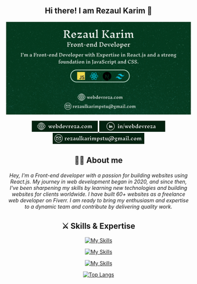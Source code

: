 <h2 align="center">Hi there! I am Rezaul Karim 👋</h2>

![Alt Text](images/banner-2.png)

<p align="center">
  <a href="https://webdevreza.com">
    <img src="./images/link-1.png" />
  </a> 
  <a href="https://www.linkedin.com/in/webdevreza">
    <img src="./images/link-3.png" />
  </a>
  <a href="mailto:rezaulkarimpstu@gmail.com">
    <img src="./images/link-4.png" />
  </a>
</p>

<div align="center">
 
## 👨‍💻 About me
<h6>Hey, I'm a Front-end developer with a passion for building websites using React.js. My journey in web development began in 2020, and since then, I've been sharpening my skills by learning new technologies and building websites for clients worldwide. I have built 60+ websites as a freelance web developer on Fiverr. I am ready to bring my enthusiasm and expertise to a dynamic team and contribute by delivering quality work.</h6>
</div>

<div align="center">

## ⚔️ Skills & Expertise

[![My Skills](https://skillicons.dev/icons?i=html,css,sass,bootstrap,tailwind,mui,figma)](https://skillicons.dev) 

[![My Skills](https://skillicons.dev/icons?i=js,react,next,express,mongo)](https://skillicons.dev)

[![My Skills](https://skillicons.dev/icons?i=git,firebase,vercel)](https://skillicons.dev)

[![Top Langs](https://github-readme-stats-git-masterrstaa-rickstaa.vercel.app/api/top-langs/?username=merndevreza)](https://github.com/merndevreza/github-readme-stats)
</div> 
